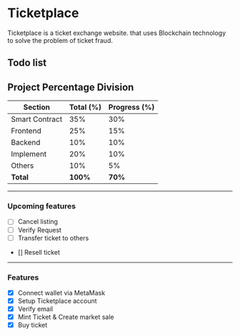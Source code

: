 # Ticketplace
Ticketplace is a ticket exchange website. that uses Blockchain technology to solve the problem of ticket fraud.

## **Todo list**


## Project Percentage Division
Section         | Total (%) | Progress (%)
--------------  | ----------| -----------
Smart Contract  | 35%       | 30%
Frontend        | 25%       | 15%
Backend         | 10%       | 10%
Implement       | 20%       | 10%
Others          | 10%       | 5%
**Total**       | **100%**  | **70%**
------------------------
### Upcoming features
- [ ] Cancel listing
- [ ] Verify Request
- [ ] Transfer ticket to others
- [] Resell ticket
------------------------
### Features
- [x] Connect wallet via MetaMask
- [x] Setup Ticketplace account
- [x] Verify email
- [x] Mint Ticket & Create market sale
- [x] Buy ticket